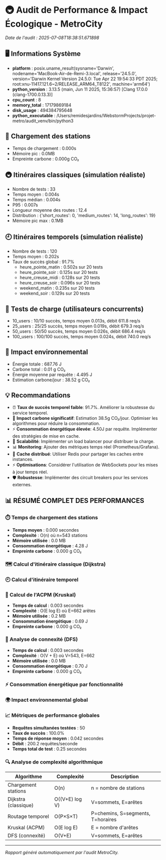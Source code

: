 # 🚇 Audit de Performance & Impact Écologique - MetroCity
_Date de l'audit : 2025-07-08T18:38:51.671898_

## 🖥️ Informations Système
- **platform** : posix.uname_result(sysname='Darwin', nodename='MacBook-Air-de-Remi-3.local', release='24.5.0', version='Darwin Kernel Version 24.5.0: Tue Apr 22 19:54:33 PDT 2025; root:xnu-11417.121.6~2/RELEASE_ARM64_T8122', machine='arm64')
- **python_version** : 3.13.5 (main, Jun 11 2025, 15:36:57) [Clang 17.0.0 (clang-1700.0.13.3)]
- **cpu_count** : 8
- **memory_total** : 17179869184
- **disk_usage** : 494384795648
- **python_executable** : /Users/remidesjardins/WebstormProjects/projet-metro/audit_venv/bin/python3

## 🚦 Chargement des stations
- Temps de chargement : 0.000s
- Mémoire pic : 0.0MB
- Empreinte carbone : 0.000g CO₂

## 🚇 Itinéraires classiques (simulation réaliste)
- Nombre de tests : 33
- Temps moyen : 0.004s
- Temps médian : 0.004s
- P95 : 0.007s
- Longueur moyenne des routes : 12.4
- Distribution : {'short_routes': 0, 'medium_routes': 14, 'long_routes': 19}
- Mémoire pic max : 0.1MB

## 🕘 Itinéraires temporels (simulation réaliste)
- Nombre de tests : 120
- Temps moyen : 0.202s
- Taux de succès global : 91.7%
  - heure_pointe_matin : 0.502s sur 20 tests
  - heure_pointe_soir : 0.125s sur 20 tests
  - heure_creuse_midi : 0.128s sur 20 tests
  - heure_creuse_soir : 0.096s sur 20 tests
  - weekend_matin : 0.235s sur 20 tests
  - weekend_soir : 0.129s sur 20 tests

## 👥 Tests de charge (utilisateurs concurrents)
- 10_users : 10/10 succès, temps moyen 0.013s, débit 611.8 req/s
- 25_users : 25/25 succès, temps moyen 0.019s, débit 679.3 req/s
- 50_users : 50/50 succès, temps moyen 0.026s, débit 686.4 req/s
- 100_users : 100/100 succès, temps moyen 0.024s, débit 740.0 req/s

## 🌱 Impact environnemental
- Énergie totale : 687.76 J
- Carbone total : 0.01 g CO₂
- Énergie moyenne par requête : 4.495 J
- Estimation carbone/jour : 38.52 g CO₂

## 💡 Recommandations
- ⏰ **Taux de succès temporel faible**: 91.7%. Améliorer la robustesse du service temporel.
- 🌱 **Impact carbone significatif**: Estimation 38.5g CO₂/jour. Optimiser les algorithmes pour réduire la consommation.
- ⚡ **Consommation énergétique élevée**: 4.50J par requête. Implémenter des stratégies de mise en cache.
- 🚀 **Scalabilité**: Implémenter un load balancer pour distribuer la charge.
- 📊 **Monitoring**: Ajouter des métriques temps réel (Prometheus/Grafana).
- 🔄 **Cache distribué**: Utiliser Redis pour partager les caches entre instances.
- ⚡ **Optimisations**: Considérer l'utilisation de WebSockets pour les mises à jour temps réel.
- 🛡️ **Robustesse**: Implémenter des circuit breakers pour les services externes.

## 📊 RÉSUMÉ COMPLET DES PERFORMANCES
### ⏱️ Temps de chargement des stations
- **Temps moyen** : 0.000 secondes
- **Complexité** : O(n) où n=543 stations
- **Mémoire utilisée** : 0.0 MB
- **Consommation énergétique** : 4.28 J
- **Empreinte carbone** : 0.000 g CO₂

### 🗺️ Calcul d'itinéraire classique (Dijkstra)
### 🕘 Calcul d'itinéraire temporel
### 🌳 Calcul de l'ACPM (Kruskal)
- **Temps de calcul** : 0.003 secondes
- **Complexité** : O(E log E) où E=662 arêtes
- **Mémoire utilisée** : 0.2 MB
- **Consommation énergétique** : 0.69 J
- **Empreinte carbone** : 0.000 g CO₂

### 🔗 Analyse de connexité (DFS)
- **Temps de calcul** : 0.003 secondes
- **Complexité** : O(V + E) où V=543, E=662
- **Mémoire utilisée** : 0.0 MB
- **Consommation énergétique** : 0.70 J
- **Empreinte carbone** : 0.000 g CO₂

### ⚡ Consommation énergétique par fonctionnalité
### 🌍 Impact environnemental global
### 📈 Métriques de performance globales
- **Requêtes simultanées testées** : 50
- **Taux de succès** : 100.0%
- **Temps de réponse moyen** : 0.042 secondes
- **Débit** : 200.2 requêtes/seconde
- **Temps total de test** : 0.25 secondes

### 🔍 Analyse de complexité algorithmique
| Algorithme | Complexité | Description |
|------------|------------|-------------|
| Chargement stations | O(n) | n = nombre de stations |
| Dijkstra (classique) | O((V+E) log V) | V=sommets, E=arêtes |
| Routage temporel | O(P×S×T) | P=chemins, S=segments, T=horaires |
| Kruskal (ACPM) | O(E log E) | E = nombre d'arêtes |
| DFS (connexité) | O(V+E) | V=sommets, E=arêtes |

---
_Rapport généré automatiquement par l'audit MetroCity._
